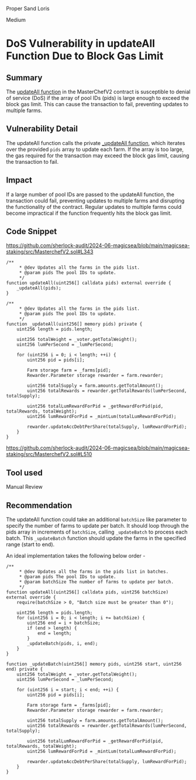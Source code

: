 Proper Sand Loris

Medium

# DoS Vulnerability in updateAll Function Due to Block Gas Limit

## Summary

The [updateAll function](https://github.com/sherlock-audit/2024-06-magicsea/blob/main/magicsea-staking/src/MasterchefV2.sol#L343) in the MasterChefV2 contract is susceptible to denial of service (DoS) if the array of pool IDs (pids) is large enough to exceed the block gas limit. This can cause the transaction to fail, preventing updates to multiple farms.

## Vulnerability Detail

The updateAll function calls the private [_updateAll function](https://github.com/sherlock-audit/2024-06-magicsea/blob/main/magicsea-staking/src/MasterchefV2.sol#L510), which iterates over the provided `pids` array to update each farm. If the array is too large, the gas required for the transaction may exceed the block gas limit, causing the transaction to fail.

## Impact

If a large number of pool IDs are passed to the updateAll function, the transaction could fail, preventing updates to multiple farms and disrupting the functionality of the contract. Regular updates to multiple farms could become impractical if the function frequently hits the block gas limit.

## Code Snippet

https://github.com/sherlock-audit/2024-06-magicsea/blob/main/magicsea-staking/src/MasterchefV2.sol#L343

```solidity
/**
     * @dev Updates all the farms in the pids list.
     * @param pids The pool IDs to update.
     */
function updateAll(uint256[] calldata pids) external override {
    _updateAll(pids);
}

/**
     * @dev Updates all the farms in the pids list.
     * @param pids The pool IDs to update.
     */
function _updateAll(uint256[] memory pids) private {
    uint256 length = pids.length;

    uint256 totalWeight = _voter.getTotalWeight();
    uint256 lumPerSecond = _lumPerSecond;

    for (uint256 i = 0; i < length; ++i) {
        uint256 pid = pids[i];

        Farm storage farm = _farms[pid];
        Rewarder.Parameter storage rewarder = farm.rewarder;

        uint256 totalSupply = farm.amounts.getTotalAmount();
        uint256 totalRewards = rewarder.getTotalRewards(lumPerSecond, totalSupply);

        uint256 totalLumRewardForPid = _getRewardForPid(pid, totalRewards, totalWeight);
        uint256 lumRewardForPid = _mintLum(totalLumRewardForPid);

        rewarder.updateAccDebtPerShare(totalSupply, lumRewardForPid);
    }
}
```

https://github.com/sherlock-audit/2024-06-magicsea/blob/main/magicsea-staking/src/MasterchefV2.sol#L510

## Tool used

Manual Review

## Recommendation

The updateAll function could take an additional `batchSize` like parameter to specify the number of farms to update per batch. It should loop through the pids array in increments of `batchSize`, calling `_updateBatch` to process each batch. This `_updateBatch` function should update the farms in the specified range (start to end).

An ideal implementation takes the following below order - 

```solidity
/**
     * @dev Updates all the farms in the pids list in batches.
     * @param pids The pool IDs to update.
     * @param batchSize The number of farms to update per batch.
     */
function updateAll(uint256[] calldata pids, uint256 batchSize) external override {
    require(batchSize > 0, "Batch size must be greater than 0");

    uint256 length = pids.length;
    for (uint256 i = 0; i < length; i += batchSize) {
        uint256 end = i + batchSize;
        if (end > length) {
            end = length;
        }
        _updateBatch(pids, i, end);
    }
}

function _updateBatch(uint256[] memory pids, uint256 start, uint256 end) private {
    uint256 totalWeight = _voter.getTotalWeight();
    uint256 lumPerSecond = _lumPerSecond;

    for (uint256 i = start; i < end; ++i) {
        uint256 pid = pids[i];

        Farm storage farm = _farms[pid];
        Rewarder.Parameter storage rewarder = farm.rewarder;

        uint256 totalSupply = farm.amounts.getTotalAmount();
        uint256 totalRewards = rewarder.getTotalRewards(lumPerSecond, totalSupply);

        uint256 totalLumRewardForPid = _getRewardForPid(pid, totalRewards, totalWeight);
        uint256 lumRewardForPid = _mintLum(totalLumRewardForPid);

        rewarder.updateAccDebtPerShare(totalSupply, lumRewardForPid);
    }
}
```